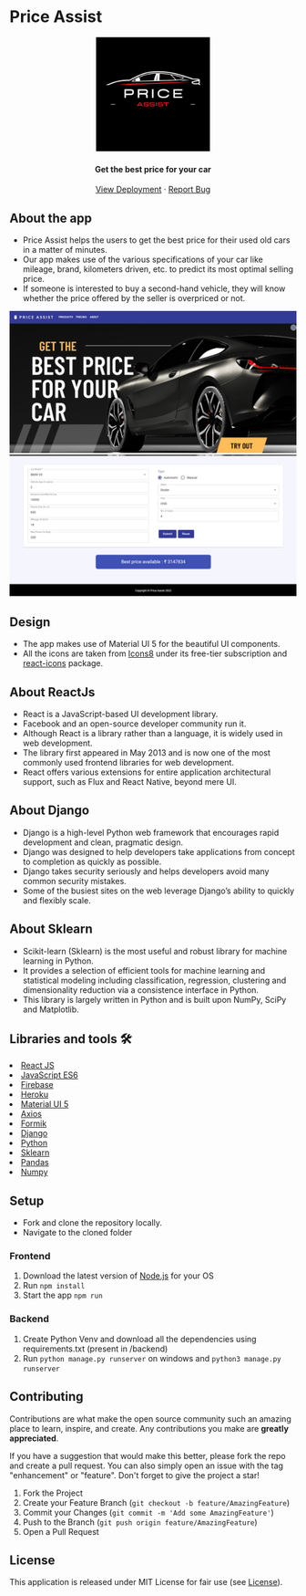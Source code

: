 # Price Assist

<div align="center">
  <a>
    <img src="https://github.com/beastrun12j/Price-Assist/blob/master/logo.png" alt="Logo" width="200">
  </a>
  

<h4 align="center">Get the best price for your car</h4>

  <p align="center">
    <a href="https://price-assist-1e25a.web.app/">View Deployment</a>
    ·
    <a href="https://github.com/beastrun12j/Price-Assist/issues">Report Bug</a>
  </p>
</div>


## About the app

- Price Assist helps the users to get the best price for their used old cars in a matter of minutes.
- Our app makes use of the various specifications of your car like mileage, brand, kilometers driven, etc. to predict its most optimal selling price.
- If someone is interested to buy a second-hand vehicle, they will know whether the price offered by the seller is overpriced or not.

<p align="center">
<img src="1.png" />
<img src="2.png" />
</p>

## Design

- The app makes use of Material UI 5 for the beautiful UI components.
- All the icons are taken from [Icons8](https://icons8.com) under its free-tier subscription and [react-icons](https://www.npmjs.com/package/react-icons) package.

## About ReactJs

- React is a JavaScript-based UI development library. 
- Facebook and an open-source developer community run it. 
- Although React is a library rather than a language, it is widely used in web development. 
- The library first appeared in May 2013 and is now one of the most commonly used frontend libraries for web development.
- React offers various extensions for entire application architectural support, such as Flux and React Native, beyond mere UI.

## About Django

- Django is a high-level Python web framework that encourages rapid development and clean, pragmatic design.
- Django was designed to help developers take applications from concept to completion as quickly as possible.
- Django takes security seriously and helps developers avoid many common security mistakes.
- Some of the busiest sites on the web leverage Django’s ability to quickly and flexibly scale.

## About Sklearn

- Scikit-learn (Sklearn) is the most useful and robust library for machine learning in Python.
- It provides a selection of efficient tools for machine learning and statistical modeling including classification, regression, clustering and dimensionality reduction via a consistence interface in Python.
- This library is largely written in Python and is built upon NumPy, SciPy and Matplotlib.


## Libraries and tools 🛠

<li><a href="https://reactjs.org">React JS</a></li>
<li><a href="https://developer.mozilla.org/en-US/docs/Web/JavaScript">JavaScript ES6</a></li>
<li><a href="https://firebase.google.com">Firebase</a></li>
<li><a href="https://firebase.google.com">Heroku</a></li>
<li><a href="https://mui.com">Material UI 5</a></li>
<li><a href="https://axios-http.com/docs/intro">Axios</a></li>
<li><a href="https://formik.org/">Formik</a></li>
<li><a href="https://www.djangoproject.com/start/">Django</a></li>
<li><a href="https://www.python.org/">Python</a></li>
<li><a href="https://scikit-learn.org/stable/">Sklearn</a></li>
<li><a href="https://pandas.pydata.org/">Pandas</a></li>
<li><a href="https://numpy.org/">Numpy</a></li>

## Setup

- Fork and clone the repository locally.
- Navigate to the cloned folder

### Frontend

1. Download the latest version of [Node.js](https://nodejs.org/en/download/) for your OS
2. Run <code>npm install</code> 
3. Start the app <code>npm run</code>

### Backend

1. Create Python Venv and download all the dependencies using requirements.txt (present in /backend)
2. Run <code>python manage.py runserver</code> on windows and <code>python3 manage.py runserver</code>

## Contributing

Contributions are what make the open source community such an amazing place to learn, inspire, and create. Any contributions you make are **greatly appreciated**.

If you have a suggestion that would make this better, please fork the repo and create a pull request. You can also simply open an issue with the tag "enhancement" or "feature".
Don't forget to give the project a star!

1. Fork the Project
2. Create your Feature Branch (`git checkout -b feature/AmazingFeature`)
3. Commit your Changes (`git commit -m 'Add some AmazingFeature'`)
4. Push to the Branch (`git push origin feature/AmazingFeature`)
5. Open a Pull Request

## License

This application is released under MIT License for fair use (see [License](https://github.com/beastrun12j/Price-Assist/blob/master/LICENSE)).
